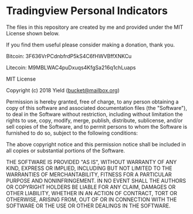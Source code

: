 # Tradingview Personal Indicators

The files in this repository are created by me and provided under the MIT License shown below.

If you find them useful please consider making a donation, thank you.

Bitcoin: 3F636VrPCdnbfrdP5kS4C6fHWVBffXNKCu

Litecoin: M9MBLWAC4puDxuqs4KfgSa216q1chLuaps


MIT License

Copyright (c) 2018 Yield (bucket@mailbox.org)

Permission is hereby granted, free of charge, to any person obtaining a copy
of this software and associated documentation files (the "Software"), to deal
in the Software without restriction, including without limitation the rights
to use, copy, modify, merge, publish, distribute, sublicense, and/or sell
copies of the Software, and to permit persons to whom the Software is
furnished to do so, subject to the following conditions:

The above copyright notice and this permission notice shall be included in all
copies or substantial portions of the Software.

THE SOFTWARE IS PROVIDED "AS IS", WITHOUT WARRANTY OF ANY KIND, EXPRESS OR
IMPLIED, INCLUDING BUT NOT LIMITED TO THE WARRANTIES OF MERCHANTABILITY,
FITNESS FOR A PARTICULAR PURPOSE AND NONINFRINGEMENT. IN NO EVENT SHALL THE
AUTHORS OR COPYRIGHT HOLDERS BE LIABLE FOR ANY CLAIM, DAMAGES OR OTHER
LIABILITY, WHETHER IN AN ACTION OF CONTRACT, TORT OR OTHERWISE, ARISING FROM,
OUT OF OR IN CONNECTION WITH THE SOFTWARE OR THE USE OR OTHER DEALINGS IN THE
SOFTWARE.
